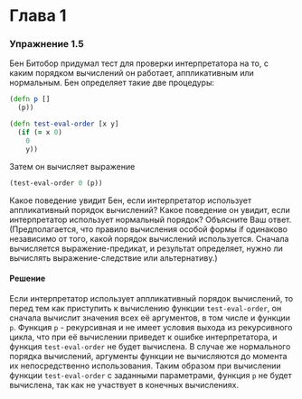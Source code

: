 Глава 1
=======

### Упражнение 1.5
Бен Битобор придумал тест для проверки интерпретатора на то, с каким порядком вычислений он работает, аппликативным или нормальным. Бен определяет такие две процедуры:

```clojure
(defn p []
  (p))

(defn test-eval-order [x y]
  (if (= x 0)
    0
    y))
```

Затем он вычисляет выражение
```clojure
(test-eval-order 0 (p))
```

Какое поведение увидит Бен, если интерпретатор использует аппликативный порядок вычислений? Какое поведение он увидит, если интерпретатор использует нормальный порядок? Объясните Ваш ответ. (Предполагается, что правило вычисления особой формы if одинаково независимо от того, какой порядок вычислений используется. Сначала вычисляется выражение-предикат, и результат определяет, нужно ли вычислять выражение-следствие или альтернативу.)

#### Решение
Если интерпретатор использует аппликативный порядок вычислений, то перед тем как приступить к вычислению функции `test-eval-order`, он сначала вычислит значения всех её аргументов, в том числе и функции `p`. Функция `p` - рекурсивная и не имеет условия выхода из рекурсивного цикла, что при её вычислении приведет к ошибке интерпретатора, и функция `test-eval-order` не будет вычислена. В случае же нормального порядка вычислений, аргументы функции не вычисляются до момента их непосредственно использования. Таким образом при вычислении функции `test-eval-order` с заданными параметрами, функция `p` не будет вычислена, так как не участвует в конечных вычислениях.
